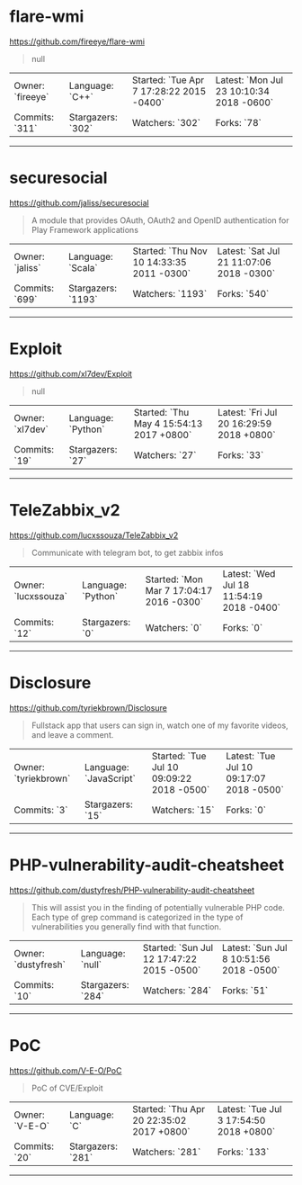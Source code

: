 # flare-wmi

https://github.com/fireeye/flare-wmi
<blockquote>
null
</blockquote>

<table>
<tr><td>Owner: `fireeye`</td>
    <td>Language: `C++`</td>
    <td>Started: `Tue Apr 7 17:28:22 2015 -0400`</td>
    <td>Latest: `Mon Jul 23 10:10:34 2018 -0600`</td></tr>
<tr><td>Commits: `311`</td>
    <td>Stargazers: `302`</td>
    <td>Watchers: `302`</td>
    <td>Forks: `78`</td></tr>
</table>

---

# securesocial

https://github.com/jaliss/securesocial
<blockquote>
A module that provides OAuth, OAuth2 and OpenID authentication for Play Framework applications
</blockquote>

<table>
<tr><td>Owner: `jaliss`</td>
    <td>Language: `Scala`</td>
    <td>Started: `Thu Nov 10 14:33:35 2011 -0300`</td>
    <td>Latest: `Sat Jul 21 11:07:06 2018 -0300`</td></tr>
<tr><td>Commits: `699`</td>
    <td>Stargazers: `1193`</td>
    <td>Watchers: `1193`</td>
    <td>Forks: `540`</td></tr>
</table>

---

# Exploit

https://github.com/xl7dev/Exploit
<blockquote>
null
</blockquote>

<table>
<tr><td>Owner: `xl7dev`</td>
    <td>Language: `Python`</td>
    <td>Started: `Thu May 4 15:54:13 2017 +0800`</td>
    <td>Latest: `Fri Jul 20 16:29:59 2018 +0800`</td></tr>
<tr><td>Commits: `19`</td>
    <td>Stargazers: `27`</td>
    <td>Watchers: `27`</td>
    <td>Forks: `33`</td></tr>
</table>

---

# TeleZabbix_v2

https://github.com/lucxssouza/TeleZabbix_v2
<blockquote>
Communicate with telegram bot, to get zabbix infos
</blockquote>

<table>
<tr><td>Owner: `lucxssouza`</td>
    <td>Language: `Python`</td>
    <td>Started: `Mon Mar 7 17:04:17 2016 -0300`</td>
    <td>Latest: `Wed Jul 18 11:54:19 2018 -0400`</td></tr>
<tr><td>Commits: `12`</td>
    <td>Stargazers: `0`</td>
    <td>Watchers: `0`</td>
    <td>Forks: `0`</td></tr>
</table>

---

# Disclosure

https://github.com/tyriekbrown/Disclosure
<blockquote>
Fullstack app that users can sign in, watch one of my favorite videos, and leave a comment.
</blockquote>

<table>
<tr><td>Owner: `tyriekbrown`</td>
    <td>Language: `JavaScript`</td>
    <td>Started: `Tue Jul 10 09:09:22 2018 -0500`</td>
    <td>Latest: `Tue Jul 10 09:17:07 2018 -0500`</td></tr>
<tr><td>Commits: `3`</td>
    <td>Stargazers: `15`</td>
    <td>Watchers: `15`</td>
    <td>Forks: `0`</td></tr>
</table>

---

# PHP-vulnerability-audit-cheatsheet

https://github.com/dustyfresh/PHP-vulnerability-audit-cheatsheet
<blockquote>
This will assist you in the finding of potentially vulnerable PHP code. Each type of grep command is categorized in the type of vulnerabilities you generally find with that function.
</blockquote>

<table>
<tr><td>Owner: `dustyfresh`</td>
    <td>Language: `null`</td>
    <td>Started: `Sun Jul 12 17:47:22 2015 -0500`</td>
    <td>Latest: `Sun Jul 8 10:51:56 2018 -0500`</td></tr>
<tr><td>Commits: `10`</td>
    <td>Stargazers: `284`</td>
    <td>Watchers: `284`</td>
    <td>Forks: `51`</td></tr>
</table>

---

# PoC

https://github.com/V-E-O/PoC
<blockquote>
PoC of CVE/Exploit
</blockquote>

<table>
<tr><td>Owner: `V-E-O`</td>
    <td>Language: `C`</td>
    <td>Started: `Thu Apr 20 22:35:02 2017 +0800`</td>
    <td>Latest: `Tue Jul 3 17:54:50 2018 +0800`</td></tr>
<tr><td>Commits: `20`</td>
    <td>Stargazers: `281`</td>
    <td>Watchers: `281`</td>
    <td>Forks: `133`</td></tr>
</table>

---

